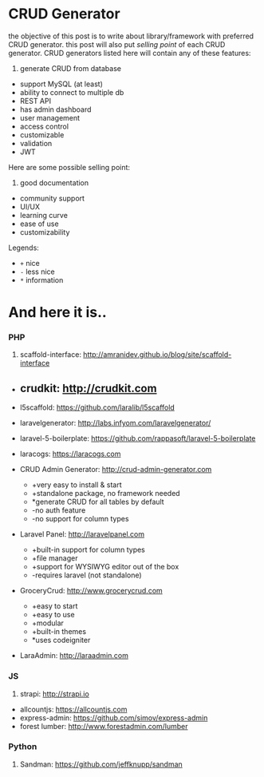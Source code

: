 # CRUD Generator

the objective of this post is to write about library/framework with preferred CRUD generator. this post will also put _selling point_ of each CRUD generator. CRUD generators listed here will contain any of these features:

1. generate CRUD from database
- support MySQL (at least)
- ability to connect to multiple db
- REST API
- has admin dashboard
- user management
- access control
- customizable
- validation
- JWT

Here are some possible selling point:

1. good documentation
- community support
- UI/UX
- learning curve
- ease of use
- customizability

Legends:
  - `+` nice
  - `-` less nice
  - `*` information

# And here it is..

### PHP
1. scaffold-interface: http://amranidev.github.io/blog/site/scaffold-interface
- crudkit: http://crudkit.com
  - 
- l5scaffold: https://github.com/laralib/l5scaffold
- laravelgenerator: http://labs.infyom.com/laravelgenerator/
- laravel-5-boilerplate: https://github.com/rappasoft/laravel-5-boilerplate
- laracogs: https://laracogs.com
- CRUD Admin Generator: http://crud-admin-generator.com
  - +very easy to install & start
  - +standalone package, no framework needed
  - *generate CRUD for all tables by default
  - -no auth feature
  - -no support for column types

- Laravel Panel: http://laravelpanel.com
  - +built-in support for column types
  - +file manager
  - +support for WYSIWYG editor out of the box
  - -requires laravel (not standalone)
- GroceryCrud: http://www.grocerycrud.com
  - +easy to start
  - +easy to use
  - +modular
  - +built-in themes
  - *uses codeigniter
- LaraAdmin: http://laraadmin.com

### JS
1. strapi: http://strapi.io
- allcountjs: https://allcountjs.com
- express-admin: https://github.com/simov/express-admin
- forest lumber: http://www.forestadmin.com/lumber

### Python
1. Sandman: https://github.com/jeffknupp/sandman


